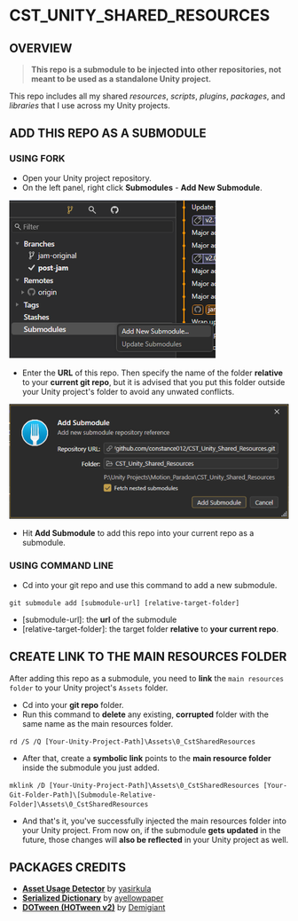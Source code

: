 # CST_UNITY_SHARED_RESOURCES

## OVERVIEW

> __This repo is a submodule to be injected into other repositories, not meant to be used as a standalone Unity project.__

This repo includes all my shared _resources_, _scripts_, _plugins_, _packages_, and _libraries_ that I use across my Unity projects.

## ADD THIS REPO AS A SUBMODULE

### USING FORK

- Open your Unity project repository.
- On the left panel, right click __Submodules__ - __Add New Submodule__.

<p align="left">
  <img src="./Images/Instruction/1.png" alt="banner"/>
</p>

- Enter the __URL__ of this repo. Then specify the name of the folder __relative__ to your __current git repo__, but it is advised that you put this folder outside your Unity project's folder to avoid any unwated conflicts.

<p align="left">
  <img src="./Images/Instruction/2.png" alt="banner"/>
</p>

- Hit __Add Submodule__ to add this repo into your current repo as a submodule.

### USING COMMAND LINE

- Cd into your git repo and use this command to add a new submodule.

`git submodule add [submodule-url] [relative-target-folder]`

- [submodule-url]: the __url__ of the submodule
- [relative-target-folder]: the target folder __relative__ to __your current repo__.

## CREATE LINK TO THE MAIN RESOURCES FOLDER

After adding this repo as a submodule, you need to __link__ the `main resources folder` to your Unity project's `Assets` folder.
- Cd into your __git repo__ folder.
- Run this command to __delete__ any existing, __corrupted__ folder with the same name as the main resources folder.

`rd /S /Q [Your-Unity-Project-Path]\Assets\0_CstSharedResources`

- After that, create a __symbolic link__ points to the __main resource folder__ inside the submodule you just added.

`mklink /D [Your-Unity-Project-Path]\Assets\0_CstSharedResources [Your-Git-Folder-Path]\[Submodule-Relative-Folder]\Assets\0_CstSharedResources`

- And that's it, you've successfully injected the main resources folder into your Unity project. From now on, if the submodule __gets updated__ in the future, those changes will __also be reflected__ in your Unity project as well.

## PACKAGES CREDITS

- [__Asset Usage Detector__](https://assetstore.unity.com/packages/tools/utilities/asset-usage-detector-112837) by [yasirkula](https://yasirkula.net/)
- [__Serialized Dictionary__](https://assetstore.unity.com/packages/tools/utilities/serialized-dictionary-243052) by [ayellowpaper](https://yellowpaperwastaken.wordpress.com/)
- [__DOTween (HOTween v2)__](https://assetstore.unity.com/packages/tools/animation/dotween-hotween-v2-27676) by [Demigiant](https://www.demigiant.com/)